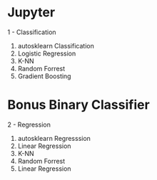 # Jupyter

1 - Classification

  1) autosklearn Classification
  2) Logistic Regression
  3) K-NN
  4) Random Forrest
  5) Gradient Boosting
# Bonus Binary Classifier

2 - Regression

  1) autosklearn Regresssion
  2) Linear Regression
  3) K-NN
  4) Random Forrest
  5) Linear Regression
